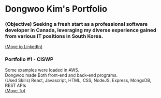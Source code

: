 <h1>Dongwoo Kim's Portfolio</h1>
<h3>(Objective) Seeking a fresh start as a professional software developer in Canada, leveraging my diverse experience gained from various IT positions in South Korea.</h3>
<p><a href="https://www.linkedin.com/in/dwkim0507/" target="_blank">(Move to LinkedIn)</a> </p>


<h3>Portfolio #1 - CISWP</h3>
<p>Some examples were loaded in AWS.
<br />Dongwoo made Both front-end and back-end programs.
<br />(Used Skills) React, Javascript, HTML, CSS, NodeJS, Express, MongoDB, REST APIs
<br /><a href="http://52.14.28.67" target="_blank">(Move To)</a> </p>


<!--
**dwkim0507/dwkim0507** is a ✨ _special_ ✨ repository because its `README.md` (this file) appears on your GitHub profile.

Here are some ideas to get you started:

- 🔭 I’m currently working on ...
- 🌱 I’m currently learning ...
- 👯 I’m looking to collaborate on ...
- 🤔 I’m looking for help with ...
- 💬 Ask me about ...
- 📫 How to reach me: ...
- 😄 Pronouns: ...
- ⚡ Fun fact: ...
-->
